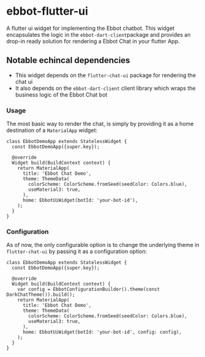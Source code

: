 # ebbot-flutter-ui

A flutter ui widget for implementing the Ebbot chatbot.
This widget encapsulates the logic in the `ebbot-dart-client`package and provides an drop-in ready solution for rendering a Ebbot Chat in your flutter App.

## Notable echincal dependencies
- This widget depends on the `flutter-chat-ui` package for rendering the chat ui
- It also depends on the `ebbot-dart-client` client library which wraps the business logic of the Ebbot Chat bot

### Usage

The most basic way to render the chat, is simply by providing it as a home destination of a `MaterialApp` widget:
```
class EbbotDemoApp extends StatelessWidget {
  const EbbotDemoApp({super.key});

  @override
  Widget build(BuildContext context) {
    return MaterialApp(
      title: 'Ebbot Chat Demo',
      theme: ThemeData(
        colorScheme: ColorScheme.fromSeed(seedColor: Colors.blue),
        useMaterial3: true,
      ),
      home: EbbotUiWidget(botId: 'your-bot-id'),
    );
  }
}
```

### Configuration

As of now, the only configurable option is to change the underlying theme in `flutter-chat-ui` by passing it as a configuration option:
```
class EbbotDemoApp extends StatelessWidget {
  const EbbotDemoApp({super.key});

  @override
  Widget build(BuildContext context) {
    var config = EbbotConfigurationBuilder().theme(const DarkChatTheme()).build();
    return MaterialApp(
      title: 'Ebbot Chat Demo',
      theme: ThemeData(
        colorScheme: ColorScheme.fromSeed(seedColor: Colors.blue),
        useMaterial3: true,
      ),
      home: EbbotUiWidget(botId: 'your-bot-id', config: config),
    );
  }
}
```
